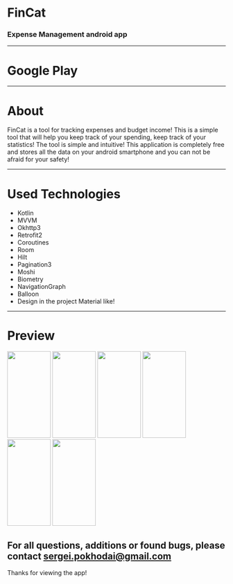 # FinCat 
### Expense Management android app
__________________________________
# Google Play
__________________________________
# About

FinCat is a tool for tracking expenses and budget income! This is a simple tool that will help you keep track of your spending, keep track of your statistics! The tool is simple and intuitive! This application is completely free and stores all the data on your android smartphone and you can not be afraid for your safety!
__________________________________

# Used Technologies

- Kotlin
- MVVM 
- Okhttp3
- Retrofit2
- Coroutines
- Room 
- Hilt
- Pagination3
- Moshi
- Biometry
- NavigationGraph
- Balloon
- Design in the project Material like!

__________________________________

# Preview

<img src="https://github.com/pokhodai/ExpenseManagement/blob/main/images/Google_Play_1.png" width="100" height="200"> <img src="https://github.com/pokhodai/ExpenseManagement/blob/main/images/Google_Play_2.png" width="100" height="200"> <img src="https://github.com/pokhodai/ExpenseManagement/blob/main/images/Google_Play_3.png" width="100" height="200"> <img src="https://github.com/pokhodai/ExpenseManagement/blob/main/images/Google_Play_4.png" width="100" height="200"> <img src="https://github.com/pokhodai/ExpenseManagement/blob/main/images/Google_Play_5.png" width="100" height="200"> <img src="https://github.com/pokhodai/ExpenseManagement/blob/main/images/Google_Play_6.png" width="100" height="200">

## For all questions, additions or found bugs, please contact sergei.pokhodai@gmail.com

Thanks for viewing the app!
